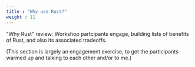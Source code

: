 ```yaml
---
title : "Why use Rust?"
weight : 11
---
```


"Why Rust" review: Workshop partcipants engage, building lists of benefits of
Rust, and also its associated tradeoffs.

(This section is largely an engagement exercise, to get the participants
warmed up and talking to each other and/or to me.)
